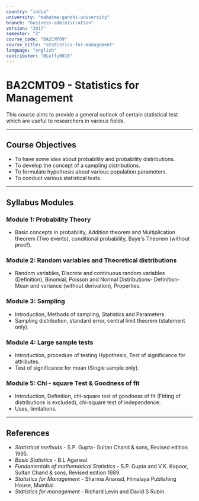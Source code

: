 ```yaml
---
country: "india"
university: "mahatma-gandhi-university"
branch: "business-administration"
version: "2017"
semester: "2"
course_code: "BA2CMT09"
course_title: "statistics-for-management"
language: "english"
contributor: "@Luffy0016"
---
```

# BA2CMT09 - Statistics for Management

This course aims to provide a general outlook of certain statistical test which are useful to researchers in various fields.

---
## Course Objectives

* To have some idea about probability and probability distributions.
* To develop the concept of a sampling distributions.
* To formulate hypothesis about various population parameters.
* To conduct various statistical tests.

---
## Syllabus Modules

### Module 1: Probability Theory
* Basic concepts in probability, Addition theorem and Multiplication theorem (Two events), conditional probability, Baye's Theorem (without proof).

### Module 2: Random variables and Theoretical distributions
* Random variables, Discrete and continuous random variables (Definition), Binomial, Poisson and Normal Distributions- Definition-Mean and variance (without derivation), Properties.

### Module 3: Sampling
* Introduction, Methods of sampling, Statistics and Parameters.
* Sampling distribution, standard error, central limit theorem (statement only).

### Module 4: Large sample tests
* Introduction, procedure of testing Hypothesis, Test of significance for attributes.
* Test of significance for mean (Single sample only).

### Module 5: Chi - square Test & Goodness of fit
* Introduction, Definition, chi-square test of goodness of fit (Fitting of distributions is excluded), chi-square test of independence.
* Uses, limitations.

---
## References
* *Statistical methods* - S.P. Gupta- Sultan Chand & sons, Revised edition 1995.
* *Basic Statistics* - B.L Agarwal.
* *Fundamentals of mathematical Statistics* - S.P. Gupta and V.K. Kapoor, Sultan Chand & sons, Revised edition 1989.
* *Statistics for Management* - Sharma Ananad, Himalaya Publishing House, Mumbai.
* *Statistics for management* - Richard Levin and David S Rubin.